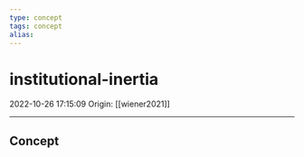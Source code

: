 ```yaml
---
type: concept
tags: concept
alias:
---
```


# institutional-inertia

2022-10-26 17:15:09
Origin: [[wiener2021]]

---

## Concept
